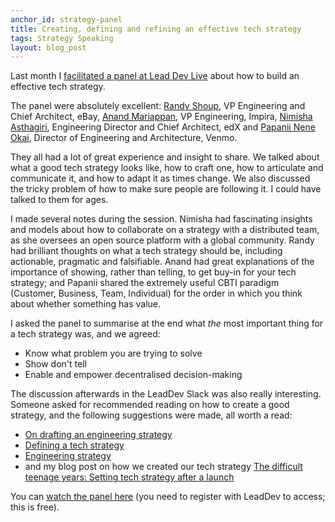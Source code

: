 ```yaml
---
anchor_id: strategy-panel
title: Creating, defining and refining an effective tech strategy
tags: Strategy Speaking
layout: blog_post
---
```


Last month I [facilitated a panel at Lead Dev Live](https://leaddev.com/technical-direction-strategy/creating-defining-and-refining-effective-tech-strategy) about how to build an effective tech strategy.

The panel were absolutely excellent: [Randy Shoup](https://twitter.com/randyshoup), VP Engineering and Chief Architect, eBay, [Anand Mariappan](https://twitter.com/_anandmariappan), VP Engineering, Impira, [Nimisha Asthagiri](https://twitter.com/nasthagiri), Engineering Director and Chief Architect, edX and [Papanii Nene Okai](https://twitter.com/OssomDade), Director of Engineering and Architecture, Venmo.

They all had a lot of great experience and insight to share. We talked about what a good tech strategy looks like, how to craft one, how to articulate and communicate it,  and how to adapt it as times change. We also discussed the tricky problem of how to make sure people are following it. I could have talked to them for ages.

I made several notes during the session. Nimisha had fascinating insights and models about how to collaborate on a strategy with a distributed team, as she oversees an open source platform with a global community. Randy had brilliant thoughts on what a tech strategy should be, including actionable, pragmatic and falsifiable. Anand had great explanations of the importance of showing, rather than telling, to get buy-in for your tech strategy; and Papanii shared the extremely useful CBTI paradigm (Customer, Business, Team, Individual) for the order in which you think about whether something has value.

I asked the panel to summarise at the end what *the* most important thing for a tech strategy was, and we agreed:

- Know what problem you are trying to solve
- Show don't tell
- Enable and empower decentralised decision-making

The discussion afterwards in the LeadDev Slack was also really interesting. Someone asked for recommended reading on how to create a good strategy, and the following suggestions were made, all worth a read:

- [On drafting an engineering strategy](https://www.paperplanes.de/2020/1/31/on-drafting-an-engineering-strategy.html)
- [Defining a tech strategy](https://sarahtaraporewalla.com/agile/design/architecture/Defining-a-Tech-Strategy)
- [Engineering strategy](https://lethain.com/engineering-strategy/)
- and my blog post on how we created our tech strategy [The difficult teenage years: Setting tech strategy after a launch](https://medium.com/ft-product-technology/the-difficult-teenage-years-setting-tech-strategy-after-a-launch-7f42eb94a424)

You can [watch the panel here](https://leaddev.com/technical-direction-strategy/creating-defining-and-refining-effective-tech-strategy) (you need to register with LeadDev to access; this is free).
